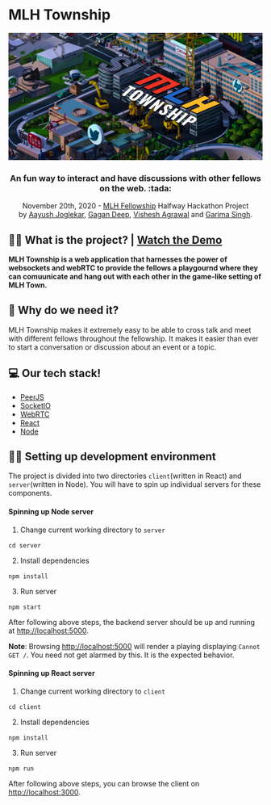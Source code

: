 # MLH Township
![MLH Township Banner](branding/banner.png)
<h3 align="center"> An fun way to interact and have discussions with other fellows on the web. :tada:</h3>
<p align="center">
    November 20th, 2020 - <a href='https://fellowship.mlh.io/'>MLH Fellowship</a> Halfway Hackathon Project<br>
    by <a href='https://github.com/zerefwayne'>Aayush Joglekar</a>, <a href='https://github.com/pandafy'>Gagan Deep</a>, <a href='https://github.com/awalvie'>Vishesh Agrawal</a> and <a href='https://github.com/grimmmyshini'>Garima Singh</a>.
</p>

## 💁‍♂️ What is the project? | [Watch the Demo](https://youtu.be/IHN9dKON70U)
**MLH Township is a web application that harnesses the power of websockets and webRTC to provide the fellows a playgournd where they can comuunicate and hang out with each other in the game-like setting of MLH Town.**

## 🙇 Why do we need it?
MLH Township makes it extremely easy to be able to cross talk and meet with different fellows throughout the fellowship. It makes it easier than ever to start a conversation or discussion about an event or a topic.

## 💻 Our tech stack!

- [PeerJS](https://peerjs.com/)
- [SocketIO](https://socket.io/)
- [WebRTC](https://webrtc.org/)
- [React](https://reactjs.org/)
- [Node](https://nodejs.org/en/)

## 🧑‍💻 Setting up development environment

The project is divided into two directories `client`(written in React) and `server`(written in Node).
You will have to spin up individual servers for these components.

#### Spinning up Node server

1. Change current working directory to `server`

```
cd server
```

2. Install dependencies

```
npm install
```

3. Run server

```
npm start
```

After following above steps, the backend server should be up and running at [http://localhost:5000](http://localhost:5000).

**Note**: Browsing [http://localhost:5000](http://localhost:5000) will render a playing displaying
`Cannot GET /`. You need not get alarmed by this. It is the expected behavior.

#### Spinning up React server

1. Change current working directory to `client`

```
cd client

```

2. Install dependencies

```
npm install
```

3. Run server

```
npm run
```

After following above steps, you can browse the client on [http://localhost:3000](http://localhost:3000).
